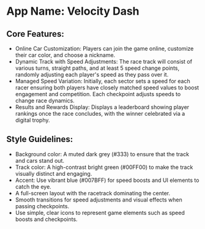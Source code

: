 # **App Name**: Velocity Dash

## Core Features:

- Online Car Customization: Players can join the game online, customize their car color, and choose a nickname.
- Dynamic Track with Speed Adjustments: The race track will consist of various turns, straight paths, and at least 5 speed change points, randomly adjusting each player's speed as they pass over it.
- Managed Speed Variation: Initially, each sector sets a speed for each racer ensuring both players have closely matched speed values to boost engagement and competition. Each checkpoint adjusts speeds to change race dynamics.
- Results and Rewards Display: Displays a leaderboard showing player rankings once the race concludes, with the winner celebrated via a digital trophy.

## Style Guidelines:

- Background color: A muted dark grey (#333) to ensure that the track and cars stand out.
- Track color: A high-contrast bright green (#00FF00) to make the track visually distinct and engaging.
- Accent: Use vibrant blue (#007BFF) for speed boosts and UI elements to catch the eye.
- A full-screen layout with the racetrack dominating the center.
- Smooth transitions for speed adjustments and visual effects when passing checkpoints.
- Use simple, clear icons to represent game elements such as speed boosts and checkpoints.